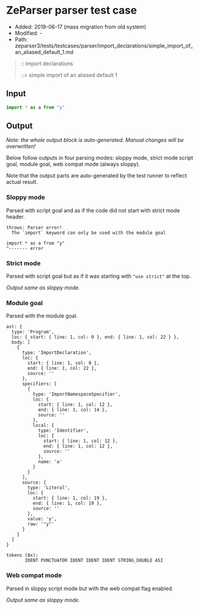 # ZeParser parser test case

- Added: 2019-06-17 (mass migration from old system)
- Modified: -
- Path: zeparser3/tests/testcases/parser/import_declarations/simple_import_of_an_aliased_default_1.md

> :: import declarations
>
> ::> simple import of an aliased default 1

## Input

`````js
import * as a from "y"
`````

## Output

_Note: the whole output block is auto-generated. Manual changes will be overwritten!_

Below follow outputs in four parsing modes: sloppy mode, strict mode script goal, module goal, web compat mode (always sloppy).

Note that the output parts are auto-generated by the test runner to reflect actual result.

### Sloppy mode

Parsed with script goal and as if the code did not start with strict mode header.

`````
throws: Parser error!
  The `import` keyword can only be used with the module goal

import * as a from "y"
^------- error
`````

### Strict mode

Parsed with script goal but as if it was starting with `"use strict"` at the top.

_Output same as sloppy mode._

### Module goal

Parsed with the module goal.

`````
ast: {
  type: 'Program',
  loc: { start: { line: 1, col: 0 }, end: { line: 1, col: 22 } },
  body: [
    {
      type: 'ImportDeclaration',
      loc: {
        start: { line: 1, col: 0 },
        end: { line: 1, col: 22 },
        source: ''
      },
      specifiers: [
        {
          type: 'ImportNamespaceSpecifier',
          loc: {
            start: { line: 1, col: 12 },
            end: { line: 1, col: 14 },
            source: ''
          },
          local: {
            type: 'Identifier',
            loc: {
              start: { line: 1, col: 12 },
              end: { line: 1, col: 12 },
              source: ''
            },
            name: 'a'
          }
        }
      ],
      source: {
        type: 'Literal',
        loc: {
          start: { line: 1, col: 19 },
          end: { line: 1, col: 19 },
          source: ''
        },
        value: 'y',
        raw: '"y"'
      }
    }
  ]
}

tokens (8x):
       IDENT PUNCTUATOR IDENT IDENT IDENT STRING_DOUBLE ASI
`````


### Web compat mode

Parsed in sloppy script mode but with the web compat flag enabled.

_Output same as sloppy mode._
